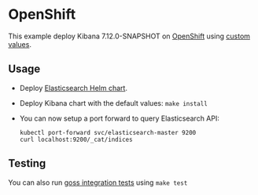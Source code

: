 # OpenShift

This example deploy Kibana 7.12.0-SNAPSHOT on [OpenShift][] using [custom values][].

## Usage

* Deploy [Elasticsearch Helm chart][].

* Deploy Kibana chart with the default values: `make install`

* You can now setup a port forward to query Elasticsearch API:

  ```
  kubectl port-forward svc/elasticsearch-master 9200
  curl localhost:9200/_cat/indices
  ```

## Testing

You can also run [goss integration tests][] using `make test`


[custom values]: https://github.com/elastic/helm-charts/tree/7.12/elasticsearch/examples/openshift/values.yaml
[elasticsearch helm chart]: https://github.com/elastic/helm-charts/tree/7.12/elasticsearch/examples/openshift/
[goss integration tests]: https://github.com/elastic/helm-charts/tree/7.12/elasticsearch/examples/openshift/test/goss.yaml
[openshift]: https://www.openshift.com/
